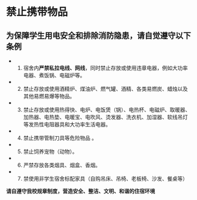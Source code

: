 # 禁止携带物品
## 为保障学生用电安全和排除消防隐患，请自觉遵守以下条例

- 1. 宿舍内**严禁私拉电线、网线**，同时禁止存放或使用违章电器，例如大功率电器、煮饭锅、电磁炉等。  

- 2. 禁止存放或使用酒精炉、煤油炉、燃气罐、酒精、各类易燃炭、蜡烛以及其他易燃易爆等物品。

- 3. 禁止存放或使用热得快、电炉、电饭煲（锅）、电热杯、电磁炉、取暖器、加热器、电热垫、电暖宝、电吹风、烫发器、洗衣机、加湿器、软线吊灯等发热性电阻器具和大功率生活电器。    

- 4. 禁止携带管制刀具等危险物品 。

- 5. 禁止饲养宠物（动物）。

- 6. 严禁存放各类烟具、烟盒、香烟。       

- 7. 禁使用非学生宿舍标配家具（自购吊床、吊椅、老板椅、沙发、餐桌等）     

**请自遵守我校规章制度，营造安全、整洁、文明、和谐的住宿环境**

